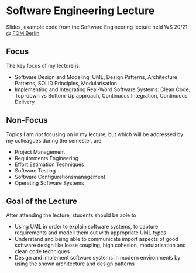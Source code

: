 # Software Engineering Lecture
Slides, example code from the Software Engineering lecture held WS 20/21 @ [FOM Berlin](https://www.fom.de/studiengaenge/it-management/bachelor-studiengaenge/informatik/_produkte;inhalte.html)

## Focus

The key focus of my lecture is:

- Software Design and Modeling: UML, Design Patterns, Architecture Patterns, SOLID Principles, Modularisation
- Implementing and Integrating Real-Word Software Systems: Clean Code, Top-down vs Bottom-Up approach, Continuous Integration, Continuous Delivery

## Non-Focus

Topics I am _not_ focusing on in my lecture, but which will be addressed by my colleagues during the semester, are:

- Project Management
- Requirements Engineering
- Effort Estimation Techniques
- Software Testing
- Software Configurationsmanagement
- Operating Software Systems

## Goal of the Lecture

After attending the lecture, students should be able to

- Using UML in order to explain software systems, to capture requirements and modell them out with appropriate UML types
- Understand and being able to communicate import aspects of good software design like loose coupling, high cohesion, modularisation and clean code techniques
- Design and implement software systems in modern environments by using the shown architecture and design patterns

